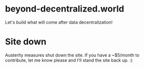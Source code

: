 # beyond-decentralized.world

Let's build what will come after data decentralization!

# Site down

Austerity measures shut down the site.  If you have a ~$5/month to contribute, let me know please and I'll stand the site back up. :)
